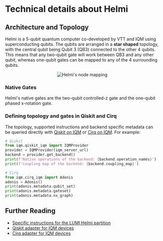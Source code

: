 # Technical details about Helmi

## Architecture and Topology

Helmi is a 5-qubit quantum computer co-developed by VTT and IQM using superconducting qubits. 
The qubits are arranged in a **star shaped** topology, with the central qubit being Qubit 3 (QB3) connected to the other 4 qubits. 
This means that any two-qubit gate will work between QB3 and any other qubit, 
whereas one-qubit gates can be mapped to any of the 4 surrounding qubits. 

<p align="center">
    <img src="../../../../img/helmi_mapping.png" alt="Helmi's node mapping">
</p>

### Native Gates

Helmi's native gates are the two-qubit controlled-z gate and the one-qubit phased x-rotation gate.

### Defining topology and gates in Qiskit and Cirq

The topology, supported instructions and backend specific metadata can be queried directly with [Qiskit on IQM](https://iqm-finland.github.io/qiskit-on-iqm/) or [Cirq on IQM](https://iqm-finland.github.io/cirq-on-iqm/). For example:

```python
# Qiskit
from iqm.qiskit_iqm import IQMProvider
provider = IQMProvider(iqm_server_url)
backend = provider.get_backend()
print(f'Native operations of the backend: {backend.operation_names}')
print(f'Coupling map of the backend: {backend.coupling_map}')
```

```python
# Cirq
from iqm.cirq_iqm import Adonis
adonis = Adonis()
print(adonis.metadata.qubit_set)
print(adonis.metadata.gateset)
print(adonis.metadata.nx_graph)
```


## Further Reading

* [Specific instructions for the LUMI Helmi partition](../fiqci-partition/)
* [Qiskit adapter for IQM devices](https://iqm-finland.github.io/qiskit-on-iqm/)
* [Cirq adapter for IQM devices](https://iqm-finland.github.io/cirq-on-iqm/)




